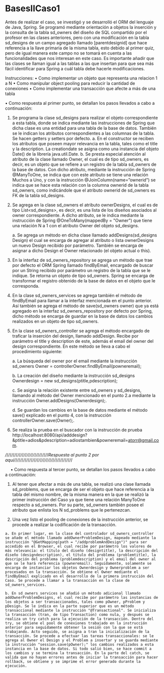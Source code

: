 # BasesIICaso1
Antes de realizar el caso, se investigó y se desarrolló el ORM del lenguaje de Java, Spring. Se programó mediante orientación a objetos la inserción y la consulta de la tabla sd_owners del diseño de SQL compartido por el profesor en las clases anteriores, pero con una modificación en la tabla sd_designs de un campo agregado llamado [parentdesignid] que hace referencia a la llave primaria de la misma tabla, esto debido al primer quiz, pero de igual manera este campo no se tomará en cuenta a las funcionalidades que nos interesan en este caso. Es importante añadir que las clases se llaman igual a las tablas a las que insertan para que sea más fácil identificar para Spring a cuál tabla debe hacerle modificaciones.

Instrucciones:
• Como implementar un objeto que representa una relacion 1 a N 
• Como manipular object pooling para reducir la cantidad de conexiones 
• Como implementar una transacción que afecte a más de una tabla

• Como respuesta al primer punto, se detallan los pasos llevados a cabo a continuación:

1.	Se programa la clase sd_designs para realizar el objeto correspondiente a esta tabla, donde se indica mediante las instrucciones de Spring que dicha clase es una entidad para una tabla de la base de datos. También se le indican los atributos correspondientes a las columnas de la tabla. Se hacen getters y setters por defecto.
    a.	En el constructor se reciben los atributos que poseen mayor relevancia en la tabla, tales como el title y la description. La creationdate se asigna como una instancia del objeto Date() de la librería java.util.Date.
    b.	Se presta especial atención al atributo de la clase llamado Owner, el cual es de tipo sd_owners, es decir, es un objeto que se refiere a un registro de la tabla sd_owners de la base de datos. Con dicho atributo, mediante la instrucción de Spring @ManyToOne, se indica que con este atributo se tiene una relación Muchos a Uno, y con la instrucción @JoinColumn(name=”ownerid”) se indica que se hace esta relación con la columna ownerid de la tabla sd_owners, como indicándole que el atributo ownerid de sd_owners es FK de la tabla sd_designs.
    
2.	Se agrega en la clase sd_owners el atributo ownerDesigns, el cual es de tipo List<sd_designs>, es decir, es una lista de los diseños asociados al owner correspondiente. A dicho atributo, se le indica mediante la instrucción de Spring @OneToMany(mappedBy = "Owner") que tiene una relación N a 1 con el atributo Owner del objeto sd_designs.

    a.	Se agrega un método en dicha clase llamado addDesigns(sd_designs Design) el cual se encarga de agregar al atributo o lista ownerDesigns un nuevo Design recibido por parámetro. También se encarga de asignar a dicho Design el Owner relacionado (el objeto actual o this). 
    
3.	En la interfaz de sd_owners_repository se agrega un método que trae por defecto el ORM Spring llamado findByEmail, encargado de buscar por un String recibido por parámetro un registro de la tabla que se le indique. Se retorna un objeto de tipo sd_owners. Spring se encarga de transformar el registro obtenido de la base de datos en el objeto que le corresponda.

4.	En la clase sd_owners_services se agrega también el método de findByEmail para llamar a la interfaz mencionada en el punto anterior. Así también se agrega el método de save(sd_owners owner) que ya está agregado en la interfaz sd_owners_repository por defecto por Spring, dicho método se encarga de guardar en la base de datos los cambios realizados en un objeto de tipo sd_owners. 

5.	En la clase sd_owners_controller se agrega el método encargado de traficar la inserción del design, llamado addDesign. Recibe por parámetro el title y description de este, además el email del owner del design correspondiente. En este método se lleva a cabo el procedimiento siguiente:

    a.	La búsqueda del owner por el email mediante la instrucción sd_owners Owner = controllerOwner.findByEmail(powneremail);

    b.	La creación del diseño mediante la instrucción sd_designs Ownerdesign = new sd_designs(ptitle,pdescription);

    c.	Se asigna la relación existente entre sd_owners y sd_designs, llamando al método del Owner mencionado en el punto 2.a mediante la instrucción Owner.addDesigns(Ownerdesign);.

    d.	Se guardan los cambios en la base de datos mediante el método save() explicado en el punto 4, con la instrucción controllerOwner.save(Owner);.

6.	Se realiza la prueba en el buscador con la instrucción de prueba http://localhost:8080/api/adddesign?&ptitle=adios&pdescription=adiostambien&powneremail=atorr@gmail.com. 



*/*/*/*/*/*/*/*/*/*/*/*/*/*/*/*/*/*/*/*/*/*/*/*/*/*/*/*/*Respuesta al punto 2 por aquí/*/*/*/*/*/*/*/*/*/*/*/*/*/*/*/*/*/*/*/*/*/*/*/*/*/*/*/*/*/*/*/*/*/*/*/*/*/


 
• Como respuesta al tercer punto, se detallan los pasos llevados a cabo a continuación:

1.	Al tener que afectar a más de una tabla, se realizó una clase llamada sd_problems, que se encarga de ser el objeto que hace referencia a la tabla del mismo nombre, de la misma manera en la que se realizó la primer instrucción del Caso ya que tiene una relación ManyToOne respecto a sd_owners. Por su parte, sd_owners también posee el atributo que enlista los N sd_problems que le pertenezcan.

2.	 Una vez listo el pooling de conexiones de la instrucción anterior, se procede a realizar la codificación de la transacción. 

	a. En primer lugar, en la clase del controlador sd_owners_controller se añade el método llamado addOwnerProblemDesign, mapeado mediante la instrucción "@GetMapping(path = "/addproblemAndDesign")" para ser accedido en el Browser, el cual recibe por parámetro los valores de más relevancia: el título del diseño (designtitle), la descripción del diseño (designdescription), el título del problema (problemtitle), la descripción del problema (problemdescription) y el email del owner al que se le hará referencia (powneremail). Seguidamente, solamente se encarga de instanciar los objetos Ownerdesign y Ownerproblem a ser procesados en la transacción. Se obtiene el Owner mediante el findByEmail explicado en el desarrollo de la primera instrucción del Caso. Se procede a llamar a la transacción en la clase de sd_owners_services.

	b. En sd_owners_services se añadió un método adicional llamado addOwnerProblemDesigns, el cual recibe por parámetro las instancias de los objetos a ser transaccionados, tales como pOwner, pProblem y pDesign. Se le indica en la parte superior que es un método transaccional mediante la instrucción "@Transactional". Se inicializa la transacción (tran, de tipo Transaction) como nula, y después se realiza un try catch para la ejecución de la transacción. Dentro del try, se obtiene el pool de conexiones trabajado en la instrucción anterior para seguidamente obtener la sesión con la que se está trabajando. Acto seguido, se asigna a tran la inicialización de la transacción. Se procede a efectuar las tareas transaccionales: se le agrega al Owner el Design y el Problem a insertar y se guarda mediante la instrucción "session.save(pOwner);" los cambios realizados a esta instancia en la base de datos. Si todo salió bien, se hace commit a los cambios y se termina la transacción. En la parte del catch, se valida que no hayan errores antes de iniciar la transacción para hacer rollback, se obtiene y se imprime el error generado durante la ejecución.
